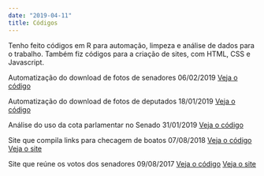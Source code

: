 ```yaml
---
date: "2019-04-11"
title: Códigos
---
```


Tenho feito códigos em R para automação, limpeza e análise de dados para o trabalho. Também fiz códigos para a criação de sites, com HTML, CSS e Javascript.


Automatização do download de fotos de senadores
06/02/2019
[Veja o código](https://github.com/gabrielacaesar/studyingR/blob/master/salva-foto-senador.R)

Automatização do download de fotos de deputados
18/01/2019
[Veja o código](https://github.com/gabrielacaesar/studyingR/blob/master/salva-foto-deputado-federal.R)

Análise do uso da cota parlamentar no Senado
31/01/2019
[Veja o código](https://github.com/gabrielacaesar/studyingR/blob/master/ime-curso-verao/cota-parlamentar-senado-federal-analysis-31jan2019.nb)

Site que compila links para checagem de boatos
07/08/2018
[Veja o código](https://github.com/gabrielacaesar/contra-as-fake-news)
[Veja o site](http://contra-as-fake-news.com/)

Site que reúne os votos dos senadores 
09/08/2017
[Veja o código](https://github.com/plenario/plenario)
[Veja o site](https://plenario.github.io/plenario/)
